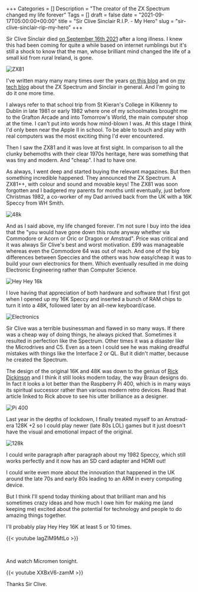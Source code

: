 +++
Categories = []
Description = "The creator of the ZX Spectrum changed my life forever"
Tags = []
draft = false
date = "2021-09-17T05:00:00+00:00"
title = "Sir Clive Sinclair R.I.P. - My Hero"
slug = "sir-clive-sinclair-rip-my-hero"
+++

Sir Clive Sinclair died [on September 16th 2021](https://www.theguardian.com/technology/2021/sep/16/home-computing-pioneer-sir-clive-sinclair-dies-aged-81) after a long illness. I knew this had been coming for quite a while based on internet rumblings but it's still a shock to know that the man, whose brilliant mind changed the life of a small kid from rural Ireland, is gone.

![ZX81](/images/2021/09/sirclive_zx81_tv.png)

I've written many many many times over the years [on this blog](https://www.google.com/search?q=conoroneill.com%3A+sinclair) and on [my tech blog](https://www.google.com/search?client=firefox-b-d&q=conoroneill.net%3A+sinclair) about the ZX Spectrum and Sinclair in general. And I'm going to do it one more time.

I always refer to that school trip from St Kieran's College in Kilkenny to Dublin in late 1981 or early 1982 where one of my schoolmates brought me to the Grafton Arcade and into Tomorrow's World, the main computer shop at the time. I can't put into words how mind-blown I was. At this stage I think I'd only been near the Apple II in school. To be able to touch and play with real computers was the most exciting thing I'd ever encountered. 

Then I saw the ZX81 and it was love at first sight. In comparison to all the clunky behemoths with their clear 1970s heritage, here was something that was tiny and modern. And "cheap". I had to have one.

As always, I went deep and started buying the relevant magazines. But then something incredible happened. They announced the ZX Spectrum. A ZX81++, with colour and sound and movable keys! The ZX81 was soon forgotten and I badgered my parents for months until eventually, just before Christmas 1982, a co-worker of my Dad arrived back from the UK with a 16K Speccy from WH Smith.

![48k](/images/2021/09/48k.jpg)

And as I said above, my life changed forever. I'm not sure I buy into the idea that the "you would have gone down this route anyway whether via Commodore or Acorn or Oric or Dragon or Amstrad". Price was critical and it was always Sir Clive's best and worst motivation. £99 was manageable whereas even the Commodore 64 was out of reach. And one of the big differences between Speccies and the others was how easy/cheap it was to build your own electronics for them. Which eventually resulted in me doing Electronic Engineering rather than Computer Science. 

![Hey Hey 16k](/images/2021/09/hey_hey_16k.png)

I love having that appreciation of both hardware and software that I first got when I opened up my 16K Speccy and inserted a bunch of RAM chips to turn it into a 48K, followed later by an all-new keyboard/case.

![Electronics](/images/2021/09/electronics.jpg)

Sir Clive was a terrible businessman and flawed in so many ways. If there was a cheap way of doing things, he always picked that. Sometimes it resulted in perfection like the Spectrum. Other times it was a disaster like the Microdrives and C5. Even as a teen I could see he was making dreadful mistakes with things like the Interface 2 or QL. But it didn't matter, because he created the Spectrum.

The design of the original 16K and 48K was down to the genius of [Rick Dickinson](https://retromash.com/2018/04/27/rick-dickinson-zx-spectrum-designer-a-tribute/) and I think it still looks modern today, the way Braun designs do. In fact it looks a lot better than the Raspberry Pi 400, which is in many ways its spiritual successor rather than various modern retro devices. Read that article linked to Rick above to see his utter brilliance as a designer.

![Pi 400](/images/2021/09/pi400.jpg)

Last year in the depths of lockdown, I finally treated myself to an Amstrad-era 128K +2 so I could play newer (late 80s LOL) games but it just doesn't have the visual and emotional impact of the original.

![128k](/images/2021/09/128k.jpg)

I could write paragraph after paragraph about my 1982 Speccy, which still works perfectly and it now has an SD card adapter and HDMI out! 

I could write even more about the innovation that happened in the UK around the late 70s and early 80s leading to an ARM in every computing device.

But I think I'll spend today thinking about that brilliant man and his sometimes crazy ideas and how much I owe him for making me (and keeping me) excited about the potential for technology and people to do amazing things together.
&nbsp;
&nbsp;

I'll probably play Hey Hey 16K at least 5 or 10 times. 

{{< youtube IagZIM9MtLo >}}

&nbsp;
&nbsp;

And watch Micromen tonight.

{{< youtube XXBxV6-zamM >}}
&nbsp;
&nbsp;


Thanks Sir Clive.
